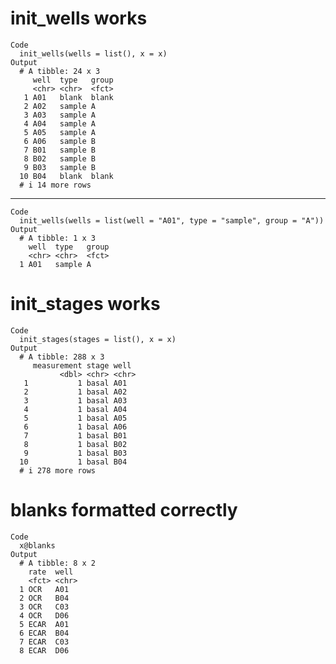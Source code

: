 # init_wells works

    Code
      init_wells(wells = list(), x = x)
    Output
      # A tibble: 24 x 3
         well  type   group
         <chr> <chr>  <fct>
       1 A01   blank  blank
       2 A02   sample A    
       3 A03   sample A    
       4 A04   sample A    
       5 A05   sample A    
       6 A06   sample B    
       7 B01   sample B    
       8 B02   sample B    
       9 B03   sample B    
      10 B04   blank  blank
      # i 14 more rows

---

    Code
      init_wells(wells = list(well = "A01", type = "sample", group = "A"))
    Output
      # A tibble: 1 x 3
        well  type   group
        <chr> <chr>  <fct>
      1 A01   sample A    

# init_stages works

    Code
      init_stages(stages = list(), x = x)
    Output
      # A tibble: 288 x 3
         measurement stage well 
               <dbl> <chr> <chr>
       1           1 basal A01  
       2           1 basal A02  
       3           1 basal A03  
       4           1 basal A04  
       5           1 basal A05  
       6           1 basal A06  
       7           1 basal B01  
       8           1 basal B02  
       9           1 basal B03  
      10           1 basal B04  
      # i 278 more rows

# blanks formatted correctly

    Code
      x@blanks
    Output
      # A tibble: 8 x 2
        rate  well 
        <fct> <chr>
      1 OCR   A01  
      2 OCR   B04  
      3 OCR   C03  
      4 OCR   D06  
      5 ECAR  A01  
      6 ECAR  B04  
      7 ECAR  C03  
      8 ECAR  D06  


